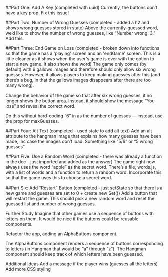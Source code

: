 ##Part One: Add A Key (completed with uuid)
Currently, the buttons don’t have a key prop. Fix this issue!

##Part Two: Number of Wrong Guesses (completed - added a h2 and shows wrong guesses stored in state)
Above the currently-guessed word, we’d like to show the number of wrong guesses, like “Number wrong: 3.” Add this.

##Part Three: End Game on Loss (completed - broken down into functions so that the game has a 'playing' screen and an 'endGame' screen. This is a little cleaner as it shows when the user's game is over with the option to start a new game. It also shows the word)
The game only comes (by default) with 6 gallows images and therefore should only allow six wrong guesses. However, it allows players to keep making guesses after this (and there’s a bug, in that the gallows images disappears after there are too many wrong).

Change the behavior of the game so that after six wrong guesses, it no longer shows the button area. Instead, it should show the message “You lose” and reveal the correct word.

Do this without hard-coding “6” in as the number of guesses — instead, use the prop for maxGuesses.

##Part Four: Alt Text (completed - used state to add alt text)
Add an alt attribute to the hangman image that explains how many guesses have been made, inc case the images don’t load. Something like “5/6” or “5 wrong guesses”

##Part Five: Use a Random Word (completed - there was already a function in the doc - just imported and added as the answer)
The game right now always uses the word “apple” as the secret word. There’s a file, words.js, with a list of words and a function to return a random word. Incorporate this so that the game uses this to choose a secret word.

##Part Six: Add “Restart” Button (completed - just setState so that there is a new game and guesses are set to 0 + create new Set())
Add a button that will restart the game. This should pick a new random word and reset the guessed list and number of wrong guesses.

Further Study
Imagine that other games use a sequence of buttons with letters on them. It would be nice if the buttons could be reusable components.

Refactor the app, adding an AlphaButtons component.

The AlphaButtons component renders a sequence of buttons corresponding to letters (in Hangman that would be “a” through “z”). The Hangman component should keep track of which letters have been guessed.

Additional Ideas
Add a message if the player wins (guesses all the letters)
Add more CSS styling